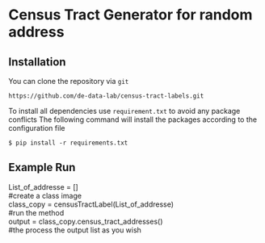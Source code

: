 # Census Tract Generator for random address


## Installation
You can clone the repository via `git`
```
https://github.com/de-data-lab/census-tract-labels.git
```

To install all dependencies use ```requirement.txt``` to avoid any package conflicts
The following command will install the packages according to the configuration file
```
$ pip install -r requirements.txt
```

## Example Run
List_of_addresse = []  
#create a class image  
class_copy = censusTractLabel(List_of_addresse)  
#run the method  
output = class_copy.census_tract_addresses()  
#the process the output list as you wish  
```

